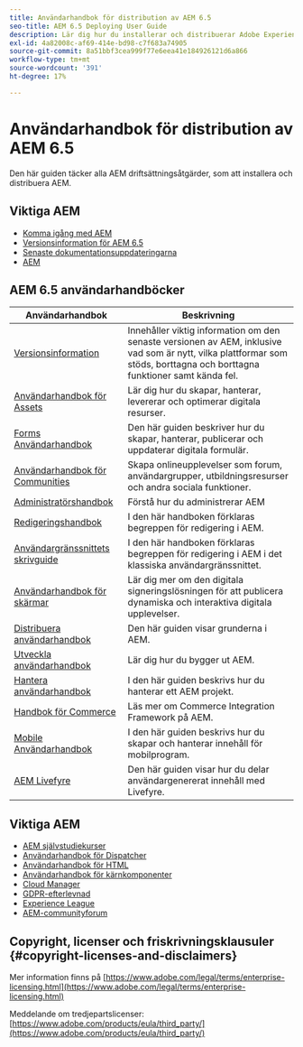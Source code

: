 ```yaml
---
title: Användarhandbok för distribution av AEM 6.5
seo-title: AEM 6.5 Deploying User Guide
description: Lär dig hur du installerar och distribuerar Adobe Experience Manager 6.5 och dess arkitektur, inklusive vår molndistribution av Adobe Managed Services.
exl-id: 4a82008c-af69-414e-bd98-c7f683a74905
source-git-commit: 8a51bbf3cea999f77e6eea41e184926121d6a866
workflow-type: tm+mt
source-wordcount: '391'
ht-degree: 17%

---
```


# Användarhandbok för distribution av AEM 6.5

Den här guiden täcker alla AEM driftsättningsåtgärder, som att installera och distribuera AEM.

## Viktiga AEM

* [Komma igång med AEM](https://helpx.adobe.com/experience-manager/get-started.html)
* [Versionsinformation för AEM 6.5](/help/release-notes/home.md)
* [Senaste dokumentationsuppdateringarna](https://helpx.adobe.com/experience-manager/documentation-updates.html)
* [AEM](/help/sites-administering/security-checklist.md)

## AEM 6.5 användarhandböcker

| Användarhandbok | Beskrivning |
|--- |---|
| [Versionsinformation](/help/release-notes/home.md) | Innehåller viktig information om den senaste versionen av AEM, inklusive vad som är nytt, vilka plattformar som stöds, borttagna och borttagna funktioner samt kända fel. |
| [Användarhandbok för Assets](/help/assets/home.md) | Lär dig hur du skapar, hanterar, levererar och optimerar digitala resurser. |
| [Forms Användarhandbok](/help/forms/home.md) | Den här guiden beskriver hur du skapar, hanterar, publicerar och uppdaterar digitala formulär. |
| [Användarhandbok för Communities](/help/communities/home.md) | Skapa onlineupplevelser som forum, användargrupper, utbildningsresurser och andra sociala funktioner. |
| [Administratörshandbok](/help/sites-administering/home.md) | Förstå hur du administrerar AEM |
| [Redigeringshandbok](/help/sites-authoring/home.md) | I den här handboken förklaras begreppen för redigering i AEM. |
| [Användargränssnittets skrivguide](/help/sites-classic-ui-authoring/home.md) | I den här handboken förklaras begreppen för redigering i AEM i det klassiska användargränssnittet. |
| [Användarhandbok för skärmar](https://docs.adobe.com/content/help/en/experience-manager-screens/user-guide/aem-screens-introduction.html) | Lär dig mer om den digitala signeringslösningen för att publicera dynamiska och interaktiva digitala upplevelser. |
| [Distribuera användarhandbok](/help/sites-deploying/home.md) | Den här guiden visar grunderna i AEM. |
| [Utveckla användarhandbok](/help/sites-developing/home.md) | Lär dig hur du bygger ut AEM. |
| [Hantera användarhandbok](/help/managing/home.md) | I den här guiden beskrivs hur du hanterar ett AEM projekt. |
| [Handbok för Commerce](/help/commerce/home.md) | Läs mer om Commerce Integration Framework på AEM. |
| [Mobile Användarhandbok](/help/mobile/home.md) | I den här guiden beskrivs hur du skapar och hanterar innehåll för mobilprogram. |
| [AEM Livefyre](https://docs.adobe.com/content/help/en/livefyre/using/home.html) | Den här guiden visar hur du delar användargenererat innehåll med Livefyre. |

## Viktiga AEM

* [AEM självstudiekurser](https://helpx.adobe.com/experience-manager/kt/index/aem-6-4-videos.html)
* [Användarhandbok för Dispatcher](https://docs.adobe.com/content/help/en/experience-manager-dispatcher/using/dispatcher.html)
* [Användarhandbok för HTML](https://docs.adobe.com/content/help/en/experience-manager-htl/using/overview.html)
* [Användarhandbok för kärnkomponenter](https://docs.adobe.com/content/help/en/experience-manager-core-components/using/introduction.html)
* [Cloud Manager](https://docs.adobe.com/content/help/en/experience-manager-cloud-manager/using/introduction-to-cloud-manager.html)
* [GDPR-efterlevnad](/help/managing/data-protection-and-privacy.md)
* [Experience League](https://guided.adobe.com/?promoid=K42KVXHD&amp;mv=other#solutions/experience-manager)
* [AEM-communityforum](https://forums.adobe.com/community/experience-cloud/marketing-cloud/experience-manager)

## Copyright, licenser och friskrivningsklausuler {#copyright-licenses-and-disclaimers}

Mer information finns på [https://www.adobe.com/legal/terms/enterprise-licensing.html](https://www.adobe.com/legal/terms/enterprise-licensing.html)

Meddelande om tredjepartslicenser: [https://www.adobe.com/products/eula/third_party/](https://www.adobe.com/products/eula/third_party/)
